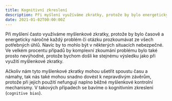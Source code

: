```yaml
---
title: Kognitivní zkreslení
description: Při myšlení využíváme zkratky, protože by bylo energeticky náročné vše prozkoumávat z různých úhlů a navíc také nebezpečné a často také naprosto nevýhodné, protože bychom došli ke stejnému výsledku.
date: 2021-01-02T00:00:00Z
---
```

Při myšlení často využíváme myšlenkové zkratky, protože by bylo časově a energeticky náročné každý problém či otázku prozkoumávat ze všech potřebných úhlů. Navíc by to mohlo být v některých situacích nebezpečné. Ve velkém procentu případů by komplexní zkoumání problému bylo také prosto nevýhodné, protože bychom došli ke stejnému výsledku jako při využití myšlenkové zkratky.

Ačkoliv nám tyto myšlenkové zkratky mohou ušetřit spoustu času a námahy, tak nás také mohou snadno dovést k nepravdivým závěrům, protože při jejich použití nefungují naplno běžné myšlenkové kontrolní mechanismy. V takových případech se bavíme o kognitivním zkreslení (`cognitive bias`).
